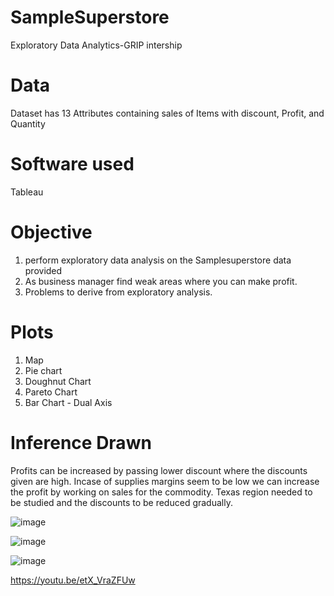 # SampleSuperstore
Exploratory Data Analytics-GRIP intership

# Data
Dataset has 13 Attributes containing sales of Items with discount, Profit, and Quantity

# Software used
Tableau

# Objective
1. perform exploratory data analysis on the Samplesuperstore data provided 
2. As business manager find weak areas where you can make profit.
3. Problems to derive from exploratory analysis.

# Plots
1. Map
2. Pie chart
3. Doughnut Chart
4. Pareto Chart
5. Bar Chart - Dual Axis

# Inference Drawn
Profits can be increased by passing lower discount where the discounts given are high.
Incase of supplies margins seem to be low we can increase the profit by working on sales for the commodity.
Texas region needed to be studied and the discounts to be reduced gradually.

![image](https://user-images.githubusercontent.com/78545675/142737597-06f8ff60-39c3-424c-b9a6-d07cccd6c94e.png)

![image](https://user-images.githubusercontent.com/78545675/142737602-d1cba263-7b21-4284-be16-d36f962bfdaf.png)

![image](https://user-images.githubusercontent.com/78545675/142737604-2e56dc98-609e-4c2c-bde7-53bf002013fe.png)

https://youtu.be/etX_VraZFUw
